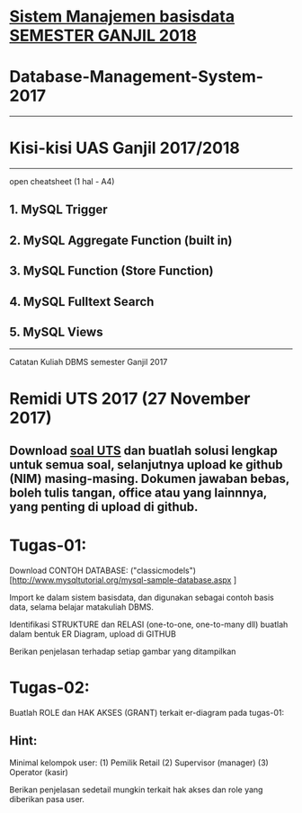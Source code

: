 # [Sistem Manajemen basisdata SEMESTER GANJIL 2018](https://github.com/bana-handaga/TIF50533-SIstem-Manajemen-Basisdata-20181) 

# Database-Management-System-2017

-------------------------------------------
# Kisi-kisi UAS Ganjil 2017/2018
-------------------------------------------
open cheatsheet (1 hal - A4) 

## 1. MySQL Trigger 
## 2. MySQL Aggregate Function (built in)
## 3. MySQL Function (Store Function)
## 4. MySQL Fulltext Search
## 5. MySQL Views



-------------------------------------------




Catatan Kuliah DBMS semester Ganjil 2017


# Remidi UTS 2017 (27 November 2017)

Download [soal UTS](https://github.com/handaga/Database-Management-System-2017/blob/master/bana-uts-if-SistemManagegementBasisdata.docx) dan buatlah solusi lengkap untuk semua soal, selanjutnya upload ke github (NIM) masing-masing.
Dokumen jawaban bebas, boleh tulis tangan, office atau yang lainnnya, yang penting di upload di github.
---------------------------




# Tugas-01:


Download CONTOH DATABASE:  ("classicmodels")[http://www.mysqltutorial.org/mysql-sample-database.aspx
]

Import ke dalam sistem basisdata, dan digunakan sebagai contoh basis data, selama belajar matakuliah DBMS. 

Identifikasi STRUKTURE dan RELASI (one-to-one, one-to-many dll)  buatlah dalam bentuk  ER Diagram, upload di GITHUB

Berikan penjelasan terhadap setiap gambar yang ditampilkan


# Tugas-02:
Buatlah ROLE dan HAK AKSES (GRANT) terkait er-diagram pada tugas-01:

## Hint:
Minimal kelompok user:
		(1) Pemilik Retail
		(2) Supervisor (manager)
		(3) Operator (kasir)

Berikan penjelasan sedetail mungkin terkait hak akses dan role yang diberikan pasa user.




